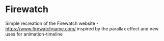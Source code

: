 # Firewatch

Simple recreation of the Firewatch website - https://www.firewatchgame.com/ inspired by the parallax effect and new uses for animation-timeline
